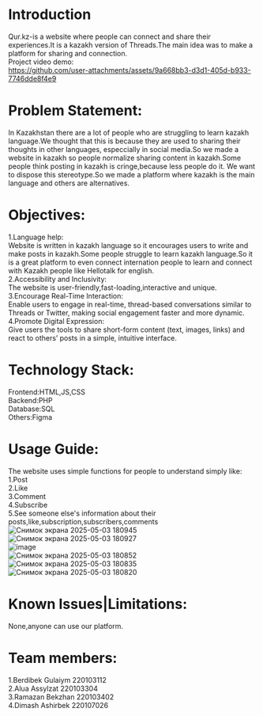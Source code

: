 # Introduction
Qur.kz-is a website where people can connect and share their experiences.It is a kazakh version of Threads.The main idea was to make a platform for sharing and connection.<br>
Project video demo: <br>
https://github.com/user-attachments/assets/9a668bb3-d3d1-405d-b933-7746dde8f4e9
# Problem Statement:
In Kazakhstan there are a lot of people who are struggling to learn kazakh language.We thought that  this is because they are used to sharing their thoughts in other languages,
especcially in social media.So we made a website in kazakh so people normalize sharing content in kazakh.Some people think posting in kazakh is cringe,because less people do it.
We want to dispose this stereotype.So we made a platform where kazakh is the main language and others are alternatives.
# Objectives:
1.Language help:<br>
Website is written in kazakh language so it encourages users to write and make posts in kazakh.Some people struggle to learn kazakh language.So it is a great platform to even connect internation people to learn and connect with Kazakh people like Hellotalk for english.<br>
2.Accessibility and Inclusivity:<br>
The website is user-friendly,fast-loading,interactive and unique.<br>
3.Encourage Real-Time Interaction:<br>
Enable users to engage in real-time, thread-based conversations similar to Threads or Twitter, making social engagement faster and more dynamic.<br>
4.Promote Digital Expression:<br>
Give users the tools to share short-form content (text, images, links) and react to others’ posts in a simple, intuitive interface.<br>
# Technology Stack:
Frontend:HTML,JS,CSS <br>
Backend:PHP <br>
Database:SQL <br>
Others:Figma <br>

# Usage Guide:
The website uses simple functions for people to understand simply like:
1.Post <br>
2.Like <br>
3.Comment <br>
4.Subscribe <br>
5.See someone else's information about their posts,like,subscription,subscribers,comments<br>
![Снимок экрана 2025-05-03 180945](https://github.com/user-attachments/assets/9c31c6d2-9a35-4fbb-a316-57962038f1ca) <br>
![Снимок экрана 2025-05-03 180927](https://github.com/user-attachments/assets/0cab48b4-7f26-48d4-af7e-6c72c6b294cb) <br>
![image](https://github.com/user-attachments/assets/f6ccc10d-1b17-4d2a-a00d-f7ab87301581)  <br>
![Снимок экрана 2025-05-03 180852](https://github.com/user-attachments/assets/c24f3ff0-7bc8-42cf-a7ff-390f843f76eb) <br>
![Снимок экрана 2025-05-03 180835](https://github.com/user-attachments/assets/cff953a3-8852-40c5-b1a6-908dfe5b88dc) <br>
![Снимок экрана 2025-05-03 180820](https://github.com/user-attachments/assets/7f3893dd-59b6-4088-a472-26cde8b2177d) <br>
# Known Issues|Limitations:
None,anyone can use our platform. <br>
# Team members:
1.Berdibek Gulaiym 220103112 <br>
2.Alua Assylzat 220103304 <br>
3.Ramazan Bekzhan 220103402<br>
4.Dimash Ashirbek 220107026
